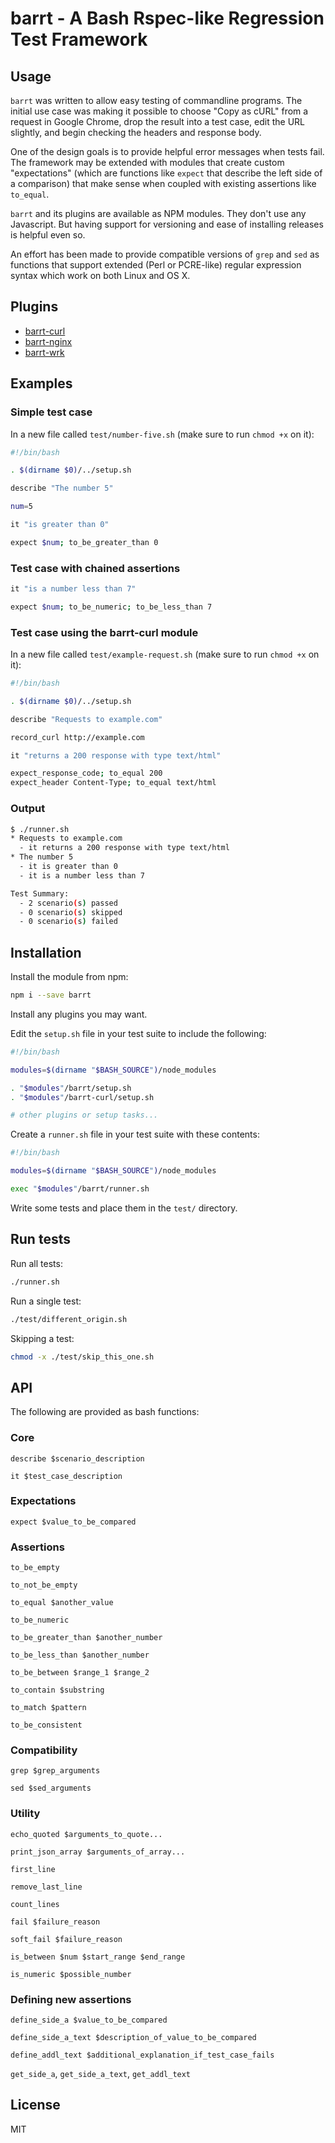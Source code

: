 # barrt - A Bash Rspec-like Regression Test Framework

## Usage

`barrt` was written to allow easy testing of commandline programs. The initial use case was making it possible to
choose "Copy as cURL" from a request in Google Chrome, drop the result into a test case, edit the URL slightly, and
begin checking the headers and response body.

One of the design goals is to provide helpful error messages when tests fail. The framework may be extended with
modules that create custom "expectations" (which are functions like `expect` that describe the left side of a
comparison) that make sense when coupled with existing assertions like `to_equal`.

`barrt` and its plugins are available as NPM modules. They don't use any Javascript. But having support for versioning
and ease of installing releases is helpful even so.

An effort has been made to provide compatible versions of `grep` and `sed` as functions that support extended (Perl or
PCRE-like) regular expression syntax which work on both Linux and OS X.

## Plugins

* [barrt-curl](https://github.com/mwolson/barrt-curl)
* [barrt-nginx](https://github.com/mwolson/barrt-nginx)
* [barrt-wrk](https://github.com/mwolson/barrt-wrk)

## Examples

### Simple test case

In a new file called `test/number-five.sh` (make sure to run `chmod +x` on it):

```sh
#!/bin/bash

. $(dirname $0)/../setup.sh

describe "The number 5"

num=5

it "is greater than 0"

expect $num; to_be_greater_than 0
```

### Test case with chained assertions

```sh
it "is a number less than 7"

expect $num; to_be_numeric; to_be_less_than 7
```

### Test case using the barrt-curl module

In a new file called `test/example-request.sh` (make sure to run `chmod +x` on it):

```sh
#!/bin/bash

. $(dirname $0)/../setup.sh

describe "Requests to example.com"

record_curl http://example.com

it "returns a 200 response with type text/html"

expect_response_code; to_equal 200
expect_header Content-Type; to_equal text/html
```

### Output

```sh
$ ./runner.sh
* Requests to example.com
  - it returns a 200 response with type text/html
* The number 5
  - it is greater than 0
  - it is a number less than 7

Test Summary:
  - 2 scenario(s) passed
  - 0 scenario(s) skipped
  - 0 scenario(s) failed
```

## Installation

Install the module from npm:

```sh
npm i --save barrt
```

Install any plugins you may want.

Edit the `setup.sh` file in your test suite to include the following:

```sh
#!/bin/bash

modules=$(dirname "$BASH_SOURCE")/node_modules

. "$modules"/barrt/setup.sh
. "$modules"/barrt-curl/setup.sh

# other plugins or setup tasks...
```

Create a `runner.sh` file in your test suite with these contents:

```sh
#!/bin/bash

modules=$(dirname "$BASH_SOURCE")/node_modules

exec "$modules"/barrt/runner.sh
```

Write some tests and place them in the `test/` directory.

## Run tests

Run all tests:

```sh
./runner.sh
```

Run a single test:

```sh
./test/different_origin.sh
```

Skipping a test:

```sh
chmod -x ./test/skip_this_one.sh
```

## API

The following are provided as bash functions:

### Core

`describe $scenario_description`

`it $test_case_description`

### Expectations

`expect $value_to_be_compared`

### Assertions

`to_be_empty`

`to_not_be_empty`

`to_equal $another_value`

`to_be_numeric`

`to_be_greater_than $another_number`

`to_be_less_than $another_number`

`to_be_between $range_1 $range_2`

`to_contain $substring`

`to_match $pattern`

`to_be_consistent`

### Compatibility

`grep $grep_arguments`

`sed $sed_arguments`

### Utility

`echo_quoted $arguments_to_quote...`

`print_json_array $arguments_of_array...`

`first_line`

`remove_last_line`

`count_lines`

`fail $failure_reason`

`soft_fail $failure_reason`

`is_between $num $start_range $end_range`

`is_numeric $possible_number`

### Defining new assertions

`define_side_a $value_to_be_compared`

`define_side_a_text $description_of_value_to_be_compared`

`define_addl_text $additional_explanation_if_test_case_fails`

`get_side_a`, `get_side_a_text`, `get_addl_text`

## License

MIT
